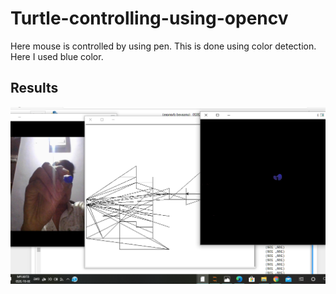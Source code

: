 # Turtle-controlling-using-opencv

Here mouse is controlled by using pen. This is done using color detection. Here I used blue color.

## Results

![](Images/test_img_turtle.png)
